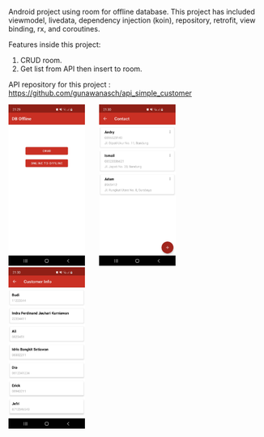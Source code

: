 Android project using room for offline database. This project has included viewmodel, livedata, dependency injection (koin), repository, retrofit, view binding, rx, and coroutines.

Features inside this project:
1. CRUD room.
2. Get list from API then insert to room.

API repository for this project :
https://github.com/gunawanasch/api_simple_customer

<img src="https://github.com/gunawanasch/DBOfflineAndroid/blob/master/app/src/main/res/drawable/home.jpg" width="30%">&emsp;&emsp;<img src="https://github.com/gunawanasch/DBOfflineAndroid/blob/master/app/src/main/res/drawable/contact.jpg" width="30%">&emsp;&emsp;<img src="https://github.com/gunawanasch/DBOfflineAndroid/blob/master/app/src/main/res/drawable/customer_info.jpg" width="30%">


